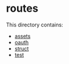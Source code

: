 # routes

This directory contains:

- [assets](src/routes/assets/index)
- [oauth](src/routes/oauth/index)
- [struct](src/routes/struct/index)
- [test](src/routes/test/index)
